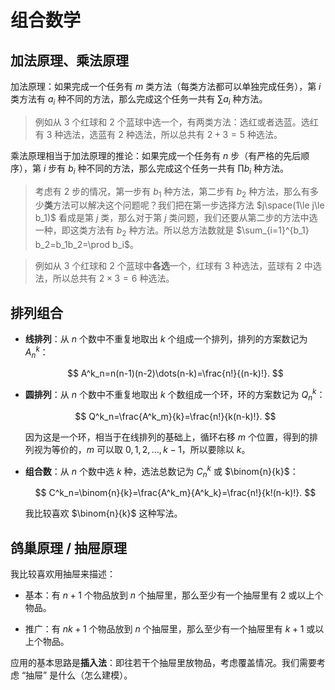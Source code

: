 # 组合数学

## 加法原理、乘法原理

加法原理：如果完成一个任务有 $m$ 类方法（每类方法都可以单独完成任务），第 $i$ 类方法有 $a_i$ 种不同的方法，那么完成这个任务一共有 $\sum a_i$ 种方法。

> 例如从 3 个红球和 2 个蓝球中选一个，有两类方法：选红或者选蓝。选红有 3 种选法，选蓝有 2 种选法，所以总共有 $2+3=5$ 种选法。

乘法原理相当于加法原理的推论：如果完成一个任务有 $n$ 步（有严格的先后顺序），第 $i$ 步有 $b_i$ 种不同的方法，那么完成这个任务一共有 $\prod b_i$ 种方法。

> 考虑有 2 步的情况，第一步有 $b_1$ 种方法，第二步有 $b_2$ 种方法，那么有多少**类**方法可以解决这个问题呢？我们把在第一步选择方法 $j\space(1\le j\le b_1)$ 看成是第 $j$ 类，那么对于第 $j$ 类问题，我们还要从第二步的方法中选一种，即这类方法有 $b_2$ 种方法。所以总方法数就是 $\sum_{i=1}^{b_1} b_2=b_1b_2=\prod b_i$。

> 例如从 3 个红球和 2 个蓝球中**各选**一个，红球有 3 种选法，蓝球有 2 中选法，所以总共有 $2\times3=6$ 种选法。

## 排列组合

- **线排列**：从 $n$ 个数中不重复地取出 $k$ 个组成一个排列，排列的方案数记为 $A^k_n$：
  
  $$
  A^k_n=n(n-1)(n-2)\dots(n-k)=\frac{n!}{(n-k)!}.
  $$

- **圆排列**：从 $n$ 个数中不重复地取出 $k$ 个数组成一个环，环的方案数记为 $Q^k_n$：
  
  $$
  Q^k_n=\frac{A^k_m}{k}=\frac{n!}{k(n-k)!}.
  $$
  
  因为这是一个环，相当于在线排列的基础上，循环右移 $m$ 个位置，得到的排列视为等价的，$m$ 可以取 $0,1,2,\dots,k-1$，所以要除以 $k$。

- **组合数**：从 $n$ 个数中选 $k$ 种，选法总数记为 $C^k_n$ 或 $\binom{n}{k}$：
  
  $$
  C^k_n=\binom{n}{k}=\frac{A^k_m}{A^k_k}=\frac{n!}{k!(n-k)!}.
  $$
  
  我比较喜欢 $\binom{n}{k}$ 这种写法。

## 鸽巢原理 / 抽屉原理

我比较喜欢用抽屉来描述：

- 基本：有 $n+1$ 个物品放到 $n$ 个抽屉里，那么至少有一个抽屉里有 $2$ 或以上个物品。

- 推广：有 $nk+1$ 个物品放到 $n$ 个抽屉里，那么至少有一个抽屉里有 $k+1$ 或以上个物品。

应用的基本思路是**插入法**：即往若干个抽屉里放物品，考虑覆盖情况。我们需要考虑 “抽屉” 是什么（怎么建模）。
